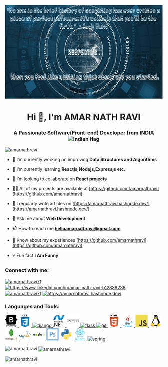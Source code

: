 <img src="https://github.com/Amarnathravi/amarnathravi/blob/main/githubamar.jpeg" alt="logo" width="1240" height="300">
<h1 align="center">Hi 👋, I'm AMAR NATH RAVI</h1>
<h3 align="center">A Passionate Software(Front-end) Developer from INDIA<img src="https://emojipedia-us.s3.dualstack.us-west-1.amazonaws.com/thumbs/320/google/350/flag-india_1f1ee-1f1f3.png" alt="Indian flag" width="20" height="20"></h3>

<p align="left"> <img src="https://komarev.com/ghpvc/?username=amarnathravi&label=Profile%20views&color=0e75b6&style=flat" alt="amarnathravi" /> </p>

- 🔭 I’m currently working on improving **Data Structures and Algorithms**

- 🌱 I’m currently learning **Reactjs,Nodejs,Expressjs etc.**

- 👯 I’m looking to collaborate on **React projects**

- 👨‍💻 All of my projects are available at [https://github.com/amarnathravi](https://github.com/amarnathravi)

- 📝 I regularly write articles on [https://amarnathravi.hashnode.dev/](https://amarnathravi.hashnode.dev/)

- 💬 Ask me about **Web Development**

- 📫 How to reach me **helloamarnathravi@gmail.com**

- 📄 Know about my experiences [https://github.com/amarnathravi](https://github.com/amarnathravi)

- ⚡ Fun fact **I Am Funny**

<h3 align="left">Connect with me:</h3>
<p align="left">
<a href="https://twitter.com/amarnathravi71" target="blank"><img align="center" src="https://raw.githubusercontent.com/rahuldkjain/github-profile-readme-generator/master/src/images/icons/Social/twitter.svg" alt="amarnathravi71" height="30" width="40" /></a>
<a href="https://linkedin.com/in/https://www.linkedin.com/in/amar-nath-ravi-b12839238" target="blank"><img align="center" src="https://raw.githubusercontent.com/rahuldkjain/github-profile-readme-generator/master/src/images/icons/Social/linked-in-alt.svg" alt="https://www.linkedin.com/in/amar-nath-ravi-b12839238" height="30" width="40" /></a>
<a href="https://instagram.com/amarnathravi71" target="blank"><img align="center" src="https://raw.githubusercontent.com/rahuldkjain/github-profile-readme-generator/master/src/images/icons/Social/instagram.svg" alt="amarnathravi71" height="30" width="40" /></a>
<a href="https://hashnode.com/https://amarnathravi.hashnode.dev/" target="blank"><img align="center" src="https://raw.githubusercontent.com/rahuldkjain/github-profile-readme-generator/master/src/images/icons/Social/hashnode.svg" alt="https://amarnathravi.hashnode.dev/" height="30" width="40" /></a>
</p>

<h3 align="left">Languages and Tools:</h3>
<p align="left"> <a href="https://getbootstrap.com" target="_blank" rel="noreferrer"> <img src="https://raw.githubusercontent.com/devicons/devicon/master/icons/bootstrap/bootstrap-plain-wordmark.svg" alt="bootstrap" width="40" height="40"/> </a> <a href="https://www.w3schools.com/css/" target="_blank" rel="noreferrer"> <img src="https://raw.githubusercontent.com/devicons/devicon/master/icons/css3/css3-original-wordmark.svg" alt="css3" width="40" height="40"/> </a> <a href="https://www.djangoproject.com/" target="_blank" rel="noreferrer"> <img src="https://cdn.worldvectorlogo.com/logos/django.svg" alt="django" width="40" height="40"/> </a> <a href="https://dotnet.microsoft.com/" target="_blank" rel="noreferrer"> <img src="https://raw.githubusercontent.com/devicons/devicon/master/icons/dot-net/dot-net-original-wordmark.svg" alt="dotnet" width="40" height="40"/> </a> <a href="https://expressjs.com" target="_blank" rel="noreferrer"> <img src="https://raw.githubusercontent.com/devicons/devicon/master/icons/express/express-original-wordmark.svg" alt="express" width="40" height="40"/> </a> <a href="https://flask.palletsprojects.com/" target="_blank" rel="noreferrer"> <img src="https://www.vectorlogo.zone/logos/pocoo_flask/pocoo_flask-icon.svg" alt="flask" width="40" height="40"/> </a> <a href="https://git-scm.com/" target="_blank" rel="noreferrer"> <img src="https://www.vectorlogo.zone/logos/git-scm/git-scm-icon.svg" alt="git" width="40" height="40"/> </a> <a href="https://www.w3.org/html/" target="_blank" rel="noreferrer"> <img src="https://raw.githubusercontent.com/devicons/devicon/master/icons/html5/html5-original-wordmark.svg" alt="html5" width="40" height="40"/> </a> <a href="https://www.java.com" target="_blank" rel="noreferrer"> <img src="https://raw.githubusercontent.com/devicons/devicon/master/icons/java/java-original.svg" alt="java" width="40" height="40"/> </a> <a href="https://developer.mozilla.org/en-US/docs/Web/JavaScript" target="_blank" rel="noreferrer"> <img src="https://raw.githubusercontent.com/devicons/devicon/master/icons/javascript/javascript-original.svg" alt="javascript" width="40" height="40"/> </a> <a href="https://www.linux.org/" target="_blank" rel="noreferrer"> <img src="https://raw.githubusercontent.com/devicons/devicon/master/icons/linux/linux-original.svg" alt="linux" width="40" height="40"/> </a> <a href="https://www.mongodb.com/" target="_blank" rel="noreferrer"> <img src="https://raw.githubusercontent.com/devicons/devicon/master/icons/mongodb/mongodb-original-wordmark.svg" alt="mongodb" width="40" height="40"/> </a> <a href="https://www.mysql.com/" target="_blank" rel="noreferrer"> <img src="https://raw.githubusercontent.com/devicons/devicon/master/icons/mysql/mysql-original-wordmark.svg" alt="mysql" width="40" height="40"/> </a> <a href="https://nodejs.org" target="_blank" rel="noreferrer"> <img src="https://raw.githubusercontent.com/devicons/devicon/master/icons/nodejs/nodejs-original-wordmark.svg" alt="nodejs" width="40" height="40"/> </a> <a href="https://www.photoshop.com/en" target="_blank" rel="noreferrer"> <img src="https://raw.githubusercontent.com/devicons/devicon/master/icons/photoshop/photoshop-line.svg" alt="photoshop" width="40" height="40"/> </a> <a href="https://www.python.org" target="_blank" rel="noreferrer"> <img src="https://raw.githubusercontent.com/devicons/devicon/master/icons/python/python-original.svg" alt="python" width="40" height="40"/> </a> <a href="https://reactjs.org/" target="_blank" rel="noreferrer"> <img src="https://raw.githubusercontent.com/devicons/devicon/master/icons/react/react-original-wordmark.svg" alt="react" width="40" height="40"/> </a> <a href="https://spring.io/" target="_blank" rel="noreferrer"> <img src="https://www.vectorlogo.zone/logos/springio/springio-icon.svg" alt="spring" width="40" height="40"/> </a> </p>

<p><img align="left" src="https://github-readme-stats.vercel.app/api/top-langs?username=amarnathravi&show_icons=true&locale=en&layout=compact" alt="amarnathravi" /></p>

<p>&nbsp;<img align="center" src="https://github-readme-stats.vercel.app/api?username=amarnathravi&show_icons=true&locale=en" alt="amarnathravi" /></p>

<p><img align="center" src="https://github-readme-streak-stats.herokuapp.com/?user=amarnathravi&" alt="amarnathravi" /></p>

